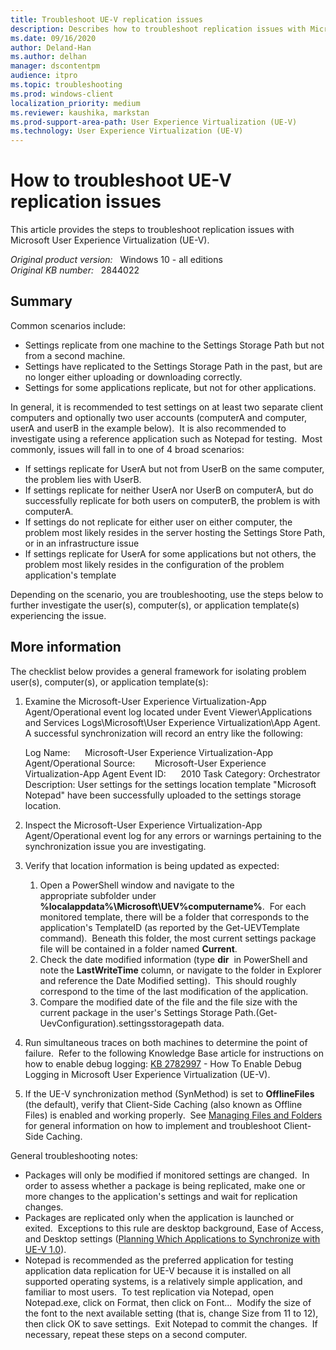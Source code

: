 ```yaml
---
title: Troubleshoot UE-V replication issues
description: Describes how to troubleshoot replication issues with Microsoft User Experience Virtualization (UE-V).
ms.date: 09/16/2020
author: Deland-Han
ms.author: delhan
manager: dscontentpm
audience: itpro
ms.topic: troubleshooting
ms.prod: windows-client
localization_priority: medium
ms.reviewer: kaushika, markstan
ms.prod-support-area-path: User Experience Virtualization (UE-V)
ms.technology: User Experience Virtualization (UE-V)
---
```

# How to troubleshoot UE-V replication issues

This article provides the steps to troubleshoot replication issues with Microsoft User Experience Virtualization (UE-V).

_Original product version:_ &nbsp; Windows 10 - all editions  
_Original KB number:_ &nbsp; 2844022

## Summary

Common scenarios include:

- Settings replicate from one machine to the Settings Storage Path but not from a second machine.
- Settings have replicated to the Settings Storage Path in the past, but are no longer either uploading or downloading correctly.
- Settings for some applications replicate, but not for other applications.

In general, it is recommended to test settings on at least two separate client computers and optionally two user accounts (computerA and computer, userA and userB in the example below).  It is also recommended to investigate using a reference application such as Notepad for testing.  Most commonly, issues will fall in to one of 4 broad scenarios:

- If settings replicate for UserA but not from UserB on the same computer, the problem lies with UserB.
- If settings replicate for neither UserA nor UserB on computerA, but do successfully replicate for both users on computerB, the problem is with computerA.
- If settings do not replicate for either user on either computer, the problem most likely resides in the server hosting the Settings Store Path, or in an infrastructure issue
- If settings replicate for UserA for some applications but not others, the problem most likely resides in the configuration of the problem application's template

Depending on the scenario, you are troubleshooting, use the steps below to further investigate the user(s), computer(s), or application template(s) experiencing the issue.

## More information

The checklist below provides a general framework for isolating problem user(s), computer(s), or application template(s):

1. Examine the Microsoft-User Experience Virtualization-App Agent/Operational event log located under Event Viewer\Applications and Services Logs\Microsoft\User Experience Virtualization\App Agent.  A successful synchronization will record an entry like the following:

    Log Name:      Microsoft-User Experience Virtualization-App Agent/Operational Source:        Microsoft-User Experience Virtualization-App Agent Event ID:      2010 Task Category: Orchestrator Description: User settings for the settings location template "Microsoft Notepad" have been successfully uploaded to the settings storage location.  

2. Inspect the Microsoft-User Experience Virtualization-App Agent/Operational event log for any errors or warnings pertaining to the synchronization issue you are investigating. 

3. Verify that location information is being updated as expected:

    1. Open a PowerShell window and navigate to the appropriate subfolder under **%localappdata%\Microsoft\UEV\%computername%**.  For each monitored template, there will be a folder that corresponds to the application's TemplateID (as reported by the Get-UEVTemplate command).  Beneath this folder, the most current settings package file will be contained in a folder named **Current**.
    2. Check the date modified information (type **dir**  in PowerShell and note the **LastWriteTime** column, or navigate to the folder in Explorer and reference the Date Modified setting).  This should roughly correspond to the time of the last modification of the application.
    3. Compare the modified date of the file and the file size with the current package in the user's Settings Storage Path.(Get-UevConfiguration).settingsstoragepath data.

4. Run simultaneous traces on both machines to determine the point of failure.  Refer to the following Knowledge Base article for instructions on how to enable debug logging: [KB 2782997](https://support.microsoft.com/kb/2782997) - How To Enable Debug Logging in Microsoft User Experience Virtualization (UE-V). 

5. If the UE-V synchronization method (SynMethod) is set to **OfflineFiles** (the default), verify that Client-Side Caching (also known as Offline Files) is enabled and working properly.  See [Managing Files and Folders](/previous-versions/windows/it-pro/windows-xp/bb457104(v=technet.10)) for general information on how to implement and troubleshoot Client-Side Caching. 

General troubleshooting notes:

- Packages will only be modified if monitored settings are changed.  In order to assess whether a package is being replicated, make one or more changes to the application's settings and wait for replication changes.
- Packages are replicated only when the application is launched or exited.  Exceptions to this rule are desktop background, Ease of Access, and Desktop settings ([Planning Which Applications to Synchronize with UE-V 1.0](/microsoft-desktop-optimization-pack/uev-v1/planning-which-applications-to-synchronize-with-ue-v-10)).
- Notepad is recommended as the preferred application for testing application data replication for UE-V because it is installed on all supported operating systems, is a relatively simple application, and familiar to most users.  To test replication via Notepad, open Notepad.exe, click on Format, then click on Font...  Modify the size of the font to the next available setting (that is, change Size from 11 to 12), then click OK to save settings.  Exit Notepad to commit the changes.  If necessary, repeat these steps on a second computer.
